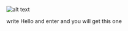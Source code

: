 ![alt text](http://url/to/img.png)




write  Hello and enter and you will get this one 
<!-- ========== Start Section ========== -->

<!-- ========== End Section ========== -->